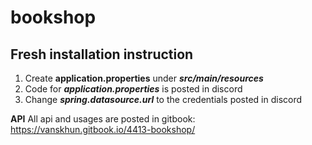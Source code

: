 # bookshop
Fresh installation instruction
--------------------------------
1. Create **application.properties** under ***src/main/resources***
2. Code for ***application.properties*** is posted in discord
3. Change ***spring.datasource.url*** to the credentials posted in discord

**API**
All api and usages are posted in gitbook:
https://vanskhun.gitbook.io/4413-bookshop/

